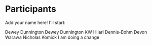 
# Participants

Add your name here! I'll start:

Dewey Dunnington
Dewey Dunnington
KW
Hilari Dennis-Bohm
Devon Warawa
Nicholas Komick
I am doing a change

